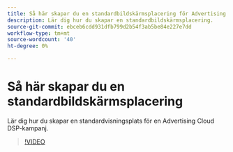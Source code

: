 ```yaml
---
title: Så här skapar du en standardbildskärmsplacering för Advertising Cloud DSP
description: Lär dig hur du skapar en standardbildskärmsplacering.
source-git-commit: ebceb6cdd931dfb799d2b54f3ab5be84e227e7dd
workflow-type: tm+mt
source-wordcount: '40'
ht-degree: 0%

---
```


# Så här skapar du en standardbildskärmsplacering

Lär dig hur du skapar en standardvisningsplats för en Advertising Cloud DSP-kampanj.

>[!VIDEO](https://video.tv.adobe.com/v/340454)
